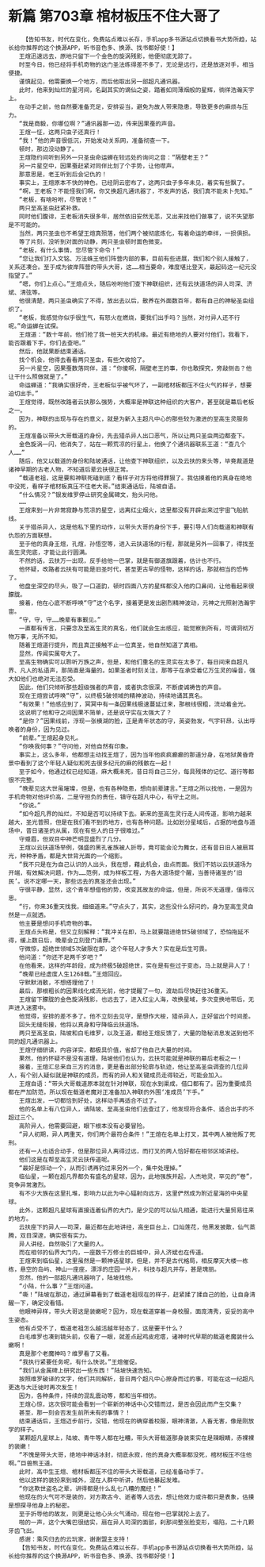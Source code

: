 # 新篇 第703章 棺材板压不住大哥了
        【告知书友，时代在变化，免费站点难以长存，手机app多书源站点切换看书大势所趋，站长给你推荐的这个换源APP，听书音色多、换源、找书都好使！】
       王煊迅速远去，原地只留下一个金色的旋涡残影，他便彻底无踪了。
       时至今日，他已经将手机奇物的这门圣法练得差不多了，无论是远行，还是放逐对手，相当便捷。
       谨慎起见，他需要换一个地方，而后他取出另一部超凡通讯器。
       此时，他来到灿烂的星河间，名副其实的谪仙之姿，踏着如同薄烟般的星辉，徜徉浩瀚天宇上。
       在动手之前，他自然要准备充足，安排妥当，避免为故人带来隐患，导致更多的麻烦与压力。
       “我是商毅，你哪位啊？”通讯器那一边，传来因果蚕的声音。
       王煊一怔，这两只虫子还真行！
       “我！”他的声音很低沉，开始发动关系网，准备彻查一下。
       顿时，那边没动静了。
       王煊隐约间听到另外一只圣虫命运蝉在较远处的询问之音：“隔壁老王？”
       另一片星空中，因果蚕赶紧对同伴比划了个手势，让他噤声。
       那意思是，老王听到后会记仇的！
       事实上，王煊原本不快的神色，已经阴云密布了，这两只虫子多年未见，着实有些飘了。
       “啊，王老板？不能怪我们啊，你又换超凡通讯器了，不发声的话，我们真不能未卜先知。”
       “老板，有啥吩咐，尽管说！”
       两只至高圣虫赶紧补救。
       同时他们腹诽，王老板消失很多年，居然依旧安然无恙，又出来找他们做事了，说不失望那是不可能的。
       当然，两只圣虫也不希望王煊真殒落，他们两个被彻底炼化，有着命运的牵绊，一损俱损。
       等了片刻，没听到对面的动静，两只圣虫顿时面色微变。
       “老板，有什么事情，您尽管下命令！”
       “您让我们打入文铭、万法蛛王他们阵营内部的事，目前有些进展，我们和个别人接触了，关系还凑合。至于成为彼岸阵营的带头大哥，这……相当要命，难度堪比登天，最起码这一纪元没指望了。”
       “嗯，你们上点心。”王煊点头，随后吩咐他们查下神联组织，还有云扶道场的异人司深、济斌、清弦等。
       他很清楚，两只圣虫确实了不得，放出去以后，散养在外面数百年，都有自己的神秘圣虫组织了。
       “老板，我感觉你似乎很生气，有怒火在燃烧，要我们出手吗？当然，对付异人还不行呢。”命运蝉在试探。
       王煊道：“数十年前，他们抢了我一桩天大的机缘。最近有绝地的人要对付他们，我看下，能否跟着下手，你们去查吧。”
       然后，他就果断结束通话。
       找个机会，他得去看看两只圣虫，有些欠收拾了。
       另一片星空，因果蚕数落同伴，道：“你傻啊，隔壁老王的事，你也敢探究，旁敲侧击？他让干什么照做就是了。”
       命运蝉道：“我确实很好奇，王老板似乎被气坏了，一副棺材板都压不住火气的样子，想要迫切出手。”
       王煊觉得，既然改路者云扶那么强势，大概率是神联这种组织的大客户，甚至就是幕后老板之一。
       因为，神联的出现与存在的意义，就是为新入主超凡中心的那些较为激进的至高生灵服务的。
       王煊准备以带头大哥载道的身份，先去猎杀异人出口恶气，所以让两只圣虫两边都查下。
       金色旋涡一闪，他消失了，站在一颗荒凉的行星上，他换了个通讯器联系王道：“查几个人……”
       随后，他又以载道的身份和陆坡通话，让他查下神联组织，以及云扶的来头等，毕竟裁道是诸神早期的古老人物，不知道后辈云扶很正常。
       “载道老祖，这是要和神联死磕到底？看样子对方将他得罪狠了。我估摸着他的真身在绝地中没死，看样子棺材板真压不住老大哥。”结束通话后，陆坡自语。
       “什么情况？”银发维罗停止研究金属碑文，抬头问他。
       ……
       王煊来到一片非常寂静与荒凉的星空，远离红尘烟火，这里都没有开辟出来过宇宙飞船航线。
       关于猎杀异人，这是他私下里的动作，以带头大哥的身份下手，要引导人们向载道和神联有仇怨的方面联想。
       至于他的真身王煊，孔煊，孙悟空等，进入云扶道场的行程，那就是另外一回事了，得找至高生灵兜底，才能让此行圆满。
       不然的话，云扶万一出现，反手给他一巴掌，就是有御道旗跟着，估计也不行。
       他怀疑，改路者云扶有可能是旧圣时代，甚至更古早的怪物，这样的话，那就相当的恐怖了。
       他盘坐深空的尽头，吸了一口道韵，顿时四面八方的星辉都没入他的口鼻间，让他看起来很朦胧。
       接着，他在心底不断呼唤“守”这个名字，接着更是发出剧烈精神波动，元神之光照射浩瀚宇宙。
       “守，守，守……晚辈有事觐见。”
       一直都有传言，只要念及至高生灵的真名，他们就会生出感应，能觉察到所有，可谓洞彻万物万事，无所不知。
       随着王煊道行提升，而且真正接触不止一位真圣，他自然知道了真相。
       显然，传闻实属夸大了。
       至高生物确实可以聆听万族之声，但是，和他们重名的生灵实在太多了，每日间来自超凡界、凡人的私语声，那简直是海量的。如果圣者时刻关注，那等于在承受着亿万生灵的噪音，强大如他们也绝对无法忍受。
       因此，他们只倾听那些超级强者的声音，或者执念很深，不断虔诚祷告的声音。
       现在王煊尝试呼唤“守”，以终极5破领域的精神波动，持续地诵其真名。
       “有效果！”他感应到了，冥冥中有一条因果线极速蔓延过来，那根线很粗，流动着金光。
       这说明了他和守之间因果不简单，还是说守实在太强大了？
       “是你？”因果线前，浮现一张模湖的脸，正是青年状态的守，英姿勃发，气宇轩昂，认出呼唤者的身份，因为见过。
       “前辈。”王煊起身见礼。
       “你唤我何事？”守问他，对他自然有印象。
       事实上，这么多年，他都想主动找王煊了，因为当年他疯疯癫癫的那道分身，在地狱黄昏奇景中看到了这个年轻人疑似和死去很多纪元的麻的残骸在一起！
       至于如今，他通过权已经知道，麻大概未死，昔日将自己三分，每具残体的记忆、道行等都很不完整。
       “晚辈见这大世虽璀璨，但是，也有各种隐患，想向前辈建言。”王煊之所以找他，一是因为手机奇物对他评价高，二是守担负的责任，镇守在超凡中心，有守土之则。
       “你说。”
       “如今超凡界的灿烂，不知是否可以持续下去。新来的至高生灵行走人间传道，影响力越来越大，圣光普照，但是在我们看不到的地方，也有各种问题。比如划分星域后，占据的地盘与道场中，昔日诸圣的从属，现在有些人的日子很难过。”
       守蹙眉，但双目中神芒明显盛烈了几分。
       王煊以云扶道场举例，强盛的黑孔雀族被人折辱，竟可能会沦为舞女，还有昔日旧人被扇耳光，种种矛盾，都是大世背光面的一个缩影。
       “我不只是在为自己认识的人出头，我在想，藉此机会，由点而面。我们不妨以云扶道场为开端，有效解决问题，作为……范例，成为样板工程，为各大道场提个醒，当善待诸圣的‘旧民’。说不定哪一天，那些远去的真圣还会出现。”
       守很平静，显然，这个青年想借他的势，改变其故友的命运，但是，所说不无道理，值得沉思。
       “行，你来36重天找我，细细道来。”守点头了，其实，这些没什么好问的，身为至高生灵自然是一点就透。
       他主要是想问手机奇物的事。
       王煊点头称是，但又立刻解释：“我冲关在即，马上就要踏进绝世5破领域了，恐怕拖延不得，缓上数日后，晚辈会立刻登门请罪。”
       守微惊，超绝世领域5次破限在即，这个年轻人才多大？实在是后生可畏。
       他问道：“你还不足两千岁吧？”
       在他看来，这样的年龄段，成为终极5破超绝世，实在是有些过于变态，马上就是异人了！
       “晚辈已经虚度人生1268载。”王煊回应。
       守默默消散，不想搭理他了！
       最后，那根粗长的因果线化成流光前，他才提醒了一句，渡劫后尽快赶往36重天。
       王煊留下朦胧的金色旋涡残影，也远去了，进入红尘人海，改换星域，多次变换地带后，无声进入迷雾中。
       他觉得，安排的差不多了。他不立刻去见守，是想作大桉，猎杀异人，正好留出个时间差。
       回头无缝衔接，他将以真身和守降临云扶道场。
       两只至高圣虫，陆坡和白毛维罗，以及王道，都给王煊反馈了，大量的隐秘消息发送到他不同的超凡通讯器上。
       王煊仔细研读，内容详实，都极具价值，省却了他自己大量的时间。
       果然，他的怀疑不是没有道理，陆坡他们也认为，云扶可能就是神联的幕后老板之一！
       接着，王煊汇总来自三方的消息，更是看出部分轮廓与轨迹，他让至高圣虫调查的几位异人，有个别人疑似就是神联的成员，而有的异人和关键成员走得较近，可能会加入。
       王煊自语：“带头大哥载道原本就在针对神联，现在水到渠成，借口都有了。因为重要成员都在严加防范，所以现在载道老魔对正准备加入神联的外围‘准成员’下手。”
       王煊出发，一切都恰到好处，这样动手再适合不过了。
       他的名单上有八位异人，请陆坡、至高圣虫他们去查过了，他发现符合条件、适合出手的不超过三个。
       高阶异人，他需要回避，眼下根本没有必要冒险。
       “异人初期，异人两重天，你们两个最符合条件！”王煊在名单上打叉，其中两人被他叛了死刑。
       还有一人也适合动手，但是那位异人离得过远，而打叉的两人恰好都在相邻区域讲经。
       他们这是在帮至高生灵云扶传道呢。
       “最好是惊动一个，从而引诱再钓过来另外一个，集中处理掉。”
       临仙星，一颗在超凡界都负有盛名的星球，因为，此地强族并起，人杰地灵，罕见的“卷”，竞争异常激烈。
       有不少大族在这里扎堆，影响力以此为中心辐射向远方，这里俨然成为附近星海的中央星球。
       此外，这颗超凡星球有直接连着仙界的大门，是少见的可以仙凡相通，能进行大量贸易往来的地方。
       云扶座下的异人——司深，最近都在此地讲经，高坐巨台上，口灿莲花，他黑发披散，仙气蒸腾，双目深邃，确实很有实力。
       异人讲经，自然吸引了大量的人。
       而在相邻的仙界大门内，一座数千万修士的巨城中，异人济斌也在传道。
       王煊来到临仙星，这里虽然是一颗神话星球，但是，并不是古代格局，相反摩天大楼一栋栋，悬空的岛屿、神山一座座，漂浮的庄园一片片，科技与超凡并存，甚是瑰丽。
       忽然，他的一部超凡通讯器响了，陆坡找他。
       “小陆，什么事？”王煊问道。
       “嘶！”陆坡在那边，通过屏幕看到了载道老祖现在的样子，赶紧揉了揉自己的脸，让自身清醒一下，确定没看错。
       他眼神异样，带头大哥这是装嫩呢？因为，现在载道穿着一身校服，面庞清秀，妥妥的高中生姿态。
       他有点受不了，载道老祖怎么越活越年轻态了，这是要干什么？
       白毛维罗也凑到镜头前，仅看了一眼，就差点起鸡皮疙瘩，诸神时代早期的裁道老魔装什么嫩啊！
       真是那个老魔神吗？维罗看了又看。
       “我执行紧要任务呢，有什么快说。”王煊催促。
       “我们从金属碑上研究出一些东西！”陆坡快速告知。
       按照维罗破译的文字，他们共同解析，昔日两个超凡中心擦身而过的事，可能在这一纪超凡更迭与大迁徙时再次发生！
       因为，各种条件，持续的混乱震动等，都和当年相彷。
       王煊心惊，这次很可能会看到一个崭新的神话中心交错而过，是否会因此而产生交集？
       甚至，那一刻会否发生前所未有的事情？！
       结束通话后，王煊迈步前行，没错，他现在的确穿着校服，眼神清澈，人畜无害，像是刚放学的样子。
       某颗超凡星球上，陆坡、青牛等人都在吐糟，带头大哥载道那身装束实在是辣眼睛，赤裸裸的装嫩！
       “不愧是带头大哥，绝地中神话冰封，彻底永寂，他的真身大概率都没死，棺材板压不住他啊。”巨兽熊王道。
       此时，高中生王煊、棺材板都压不住的带头大哥载道，已经准备动手了。
       他以这样的装扮来到城外，混在人群中听讲，然后他暴起发难。
       “你这欺世盗名之辈，讲得都是什么乱七八糟的魔经！”
       他现在的火气可不是装的，对方欺古今、逝者等人远去，想让他效力或许都只是表象，估摸是想探寻他身上的秘密。
       至于折辱他的故友，则更是让他心头火气涌动，现在他一巴掌就抡上去了。
       啪的一声，这个大嘴巴很结实，扇在异人司深的面部，刹那间整张脸变形，塌陷，二十几颗牙齿飞出。
       感谢：乘风归去的云玩家，谢谢盟主支持！
       【告知书友，时代在变化，免费站点难以长存，手机app多书源站点切换看书大势所趋，站长给你推荐的这个换源APP，听书音色多、换源、找书都好使！】